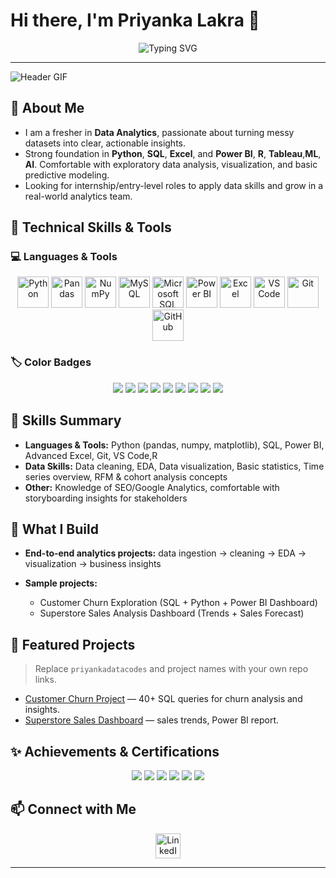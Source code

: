 # Hi there, I'm Priyanka Lakra 👋

<p align="center">
  <img src="https://readme-typing-svg.herokuapp.com?font=Fira+Code&size=22&pause=1000&color=2b2b2b&center=true&width=600&lines=Fresher+Data+Analyst+%7C+SQL+%7C+Python+%7C+Power+BI+%7C+R;Turning+raw+data+into+actionable+insights;Always+learning+%26+building" alt="Typing SVG" />
</p>

---

![Header GIF](https://media.giphy.com/media/3o7aD2saalBwwftBIY/giphy.gif)

## 🎯 About Me

* I am a fresher in **Data Analytics**, passionate about turning messy datasets into clear, actionable insights.
* Strong foundation in **Python**, **SQL**, **Excel**, and **Power BI**, **R**, **Tableau**,**ML**, **AI**. Comfortable with exploratory data analysis, visualization, and basic predictive modeling.
* Looking for internship/entry-level roles to apply data skills and grow in a real-world analytics team.

## 🧠 Technical Skills & Tools

### 💻 Languages & Tools

<p align="center">
  <img src="https://cdn.jsdelivr.net/gh/devicons/devicon/icons/python/python-original.svg" width="50" height="50" title="Python" />
  <img src="https://cdn.jsdelivr.net/gh/devicons/devicon/icons/pandas/pandas-original.svg" width="50" height="50" title="Pandas" />
  <img src="https://cdn.jsdelivr.net/gh/devicons/devicon/icons/numpy/numpy-original.svg" width="50" height="50" title="NumPy" />
  <img src="https://cdn.jsdelivr.net/gh/devicons/devicon/icons/mysql/mysql-original.svg" width="50" height="50" title="MySQL" />
  <img src="https://cdn.jsdelivr.net/gh/devicons/devicon/icons/microsoftsqlserver/microsoftsqlserver-plain.svg" width="50" height="50" title="Microsoft SQL Server" />
  <img src="https://upload.wikimedia.org/wikipedia/commons/c/cf/Power_BI_logo.svg" width="50" height="50" title="Power BI" />
  <img src="https://cdn.jsdelivr.net/gh/devicons/devicon/icons/excel/excel-original.svg" width="50" height="50" title="Excel" />
  <img src="https://cdn.jsdelivr.net/gh/devicons/devicon/icons/vscode/vscode-original.svg" width="50" height="50" title="VS Code" />
  <img src="https://cdn.jsdelivr.net/gh/devicons/devicon/icons/git/git-original.svg" width="50" height="50" title="Git" />
  <img src="https://cdn.jsdelivr.net/gh/devicons/devicon/icons/github/github-original.svg" width="50" height="50" title="GitHub" />
</p>

### 🏷️ Color Badges

<p align="center">
  <img src="https://img.shields.io/badge/Python-3776AB?style=for-the-badge&logo=python&logoColor=white" />
  <img src="https://img.shields.io/badge/MySQL-4479A1?style=for-the-badge&logo=mysql&logoColor=white" />
  <img src="https://img.shields.io/badge/Power%20BI-F2C811?style=for-the-badge&logo=powerbi&logoColor=black" />
  <img src="https://img.shields.io/badge/Excel-217346?style=for-the-badge&logo=microsoftexcel&logoColor=white" />
  <img src="https://img.shields.io/badge/Tableau-217346?style=for-the-badge&logo=tableau&logoColor=white" />
  <img src="https://img.shields.io/badge/R-3776AB?style=for-the-badge&logo=R&logoColor=white" />
  <img src="https://img.shields.io/badge/VS%20Code-0078D4?style=for-the-badge&logo=visualstudiocode&logoColor=white" />
  <img src="https://img.shields.io/badge/Git-F05032?style=for-the-badge&logo=git&logoColor=white" />
  <img src="https://img.shields.io/badge/GitHub-181717?style=for-the-badge&logo=github&logoColor=white" />
</p>

## 🔧 Skills Summary

* **Languages & Tools:** Python (pandas, numpy, matplotlib), SQL, Power BI, Advanced Excel, Git, VS Code,R
* **Data Skills:** Data cleaning, EDA, Data visualization, Basic statistics, Time series overview, RFM & cohort analysis concepts
* **Other:** Knowledge of SEO/Google Analytics, comfortable with storyboarding insights for stakeholders

## 🚀 What I Build

* **End-to-end analytics projects:** data ingestion → cleaning → EDA → visualization → business insights
* **Sample projects:**

  * Customer Churn Exploration (SQL + Python + Power BI Dashboard)
  * Superstore Sales Analysis Dashboard (Trends + Sales Forecast)

## 📂 Featured Projects

> Replace `priyankadatacodes` and project names with your own repo links.

* [Customer Churn Project](https://github.com/priyankadatacodes/telecom-customer-churn-prediction) — 40+ SQL queries for churn analysis and insights.
* [Superstore Sales Dashboard](https://github.com/priyankadatacodes/superstore-sales-analysis-powerbi) — sales trends, Power BI report.
  
## ✨ Achievements & Certifications

<p align="center">
  <img src="https://img.shields.io/badge/Power%20BI%20Certified-F2C811?style=for-the-badge&logo=powerbi&logoColor=black" />
  <img src="https://img.shields.io/badge/Advanced%20Excel%20Certified-217346?style=for-the-badge&logo=microsoft&logoColor=white" />
  <img src="https://img.shields.io/badge/Business%20Analytics%20Certified-FF6F00?style=for-the-badge&logo=tensorflow&logoColor=white" />
  <img src="https://img.shields.io/badge/SQL%20Certified-FF6F00?style=for-the-badge&logo=tensorflow&logoColor=white" />
  <img src="https://img.shields.io/badge/Data%20Science%20Learner-FF6F00?style=for-the-badge&logo=tensorflow&logoColor=white" />
  <img src="https://img.shields.io/badge/Machine%20Learning%20Learner-FF6F00?style=for-the-badge&logo=tensorflow&logoColor=white" />
</p>

## 📫 Connect with Me

<p align="center">
  <a href="https://[https://www.linkedin.com/in/priyankalakra006/]" target="_blank">
    <img src="https://cdn.jsdelivr.net/gh/devicons/devicon/icons/linkedin/linkedin-original.svg" width="40" height="40" title="LinkedIn" />
  </a>
</p>

---

